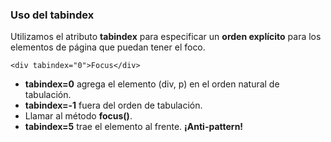 ### Uso del tabindex

Utilizamos el atributo __tabindex__ para especificar un __orden explícito__ para los elementos de página que puedan tener el foco.

```
<div tabindex="0">Focus</div>
```

* __tabindex=0__ agrega el elemento (div, p) en el orden natural de tabulación. 
* __tabindex=-1__ fuera del orden de tabulación.
* Llamar al método __focus()__.
* __tabindex=5__ trae el elemento al frente. __¡Anti-pattern!__